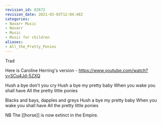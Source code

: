 ```yaml
---
revision_id: 82672
revision_date: 2021-03-03T12:04:48Z
categories:
- Navarr Music
- Navarr
- Music
- Music for children
aliases:
- All_the_Pretty_Ponies
---
```


Trad

Here is Caroline Herring's version - https://www.youtube.com/watch?v=SCu4Jd-5ZXQ


Hush a bye don't you cry
Hush a bye my pretty baby
When you wake you shall have
All the pretty little ponies

Blacks and bays, dapples and greys
Hush a bye my pretty baby
When you wake you shall have
All the pretty little ponies


NB The [[horse]] is now extinct in the Empire.





